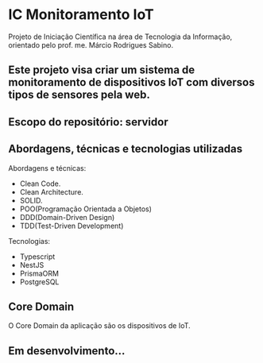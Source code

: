 # IC Monitoramento IoT
Projeto de Iniciação Científica na área de Tecnologia da Informação, orientado pelo prof. me. Márcio Rodrigues Sabino.
##
Este projeto visa criar um sistema de monitoramento de dispositivos IoT com diversos tipos de sensores pela web.
--
## Escopo do repositório: servidor
## Abordagens, técnicas e tecnologias utilizadas
Abordagens e técnicas:
- Clean Code.
- Clean Architecture.
- SOLID.
- POO(Programação Orientada a Objetos)
- DDD(Domain-Driven Design)
- TDD(Test-Driven Development)

Tecnologias:
- Typescript
- NestJS
- PrismaORM
- PostgreSQL

## Core Domain
O Core Domain da aplicação são os dispositivos de IoT.

## Em desenvolvimento...